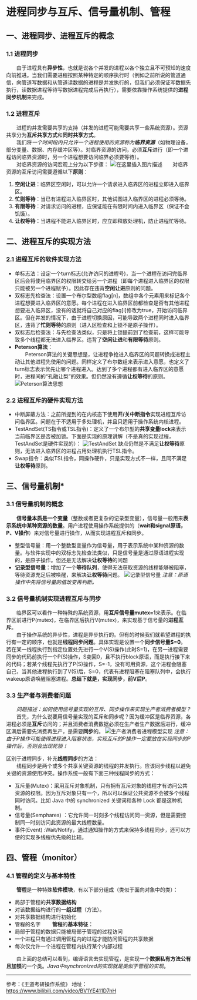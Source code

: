 # 进程同步与互斥、信号量机制、管程

## 一、进程同步、进程互斥的概念
### 1.1 进程同步
&emsp;&emsp;由于进程具有**异步性**，也就是说各个并发的进程以各个独立且不可预知的速度向前推进。当我们需要进程按照某种特定的顺序执行时（例如之前所说的管道通信，向管道写数据和从管道读数据的进程是并发执行的，但我们必须保证写数据先执行，读数据进程等待写数据进程完成后再执行），需要依靠操作系统提供的**进程同步机制**来完成。
### 1.2 进程互斥
&emsp;&emsp;进程的并发需要共享的支持（并发的进程可能需要共享一些系统资源）。资源共享分为**互斥共享方式**和**同时共享方式**。\
&emsp;&emsp;我们将*一个时间段内只允许一个进程使用的资源称为**临界资源***（如物理设备，部分变量、数据、内存缓冲区等）。对临界资源的访问，必须**互斥**进行（即一个进程访问临界资源时，另一个进程想要访问临界必须要等待）。\
&emsp;&emsp;对临界资源的访问宏观上分为以下步骤：
![在这里插入图片描述](https://img-blog.csdnimg.cn/20210227134324440.png?x-oss-process=image/watermark,type_ZmFuZ3poZW5naGVpdGk,shadow_10,text_aHR0cHM6Ly9ibG9nLmNzZG4ubmV0L3dlaXhpbl8zODgzNjI3Mw==,size_16,color_FFFFFF,t_70#pic_center)&emsp;&emsp;对临界资源的互斥访问需要遵循以下**原则**：

 1. **空闲让进**：临界区空闲时，可以允许一个请求进入临界区的进程立即进入临界区。
 2. **忙则等待**：当已有进程进入临界区时，其他试图进入临界区的进程必须等待。
 3. **有限等待**：对请求访问的进程，应保证能在有限时间内进入临界区（保证不会饥饿）。
 4. **让权等待**：当进程不能进入临界区时，应立即释放处理机，防止进程忙等待。

## 二、进程互斥的实现方法
### 2.1 进程互斥的软件实现方法
 - 单标志法：设定一个turn标志(允许访问的进程号)，当一个进程在访问完临界区后会将使用临界区的权限转交给另一个进程（即每个进程进入临界区的权限只能被另一个进程赋予）。因此存在违背**空闲让进**原则的问题。
 - 双标志先检查法：设置一个布尔型数组flag[n]，数组中各个元素用来标记各个进程想要进入临界区的意愿。每个进程在进入临界区前都检查是否有其他进程想要进入临界区，没有的话就将自己对应的flag[i]修改为true，开始访问临界区。但在并发的情况下，由于进程切换原因，可能导致两个进程同时进入临界区，违背了**忙则等待**的原则（进入区检查和上锁不是原子操作）。
 - 双标志后检查法：与先检查法类似，只是将上锁提前到了检查前，这样可能导致多个线程都无法进入临界区。违背了**空闲让进**和**有限等待**原则。
 - **Peterson算法**：\
 &emsp;&emsp;Peterson算法的关键思想是，让进程争抢进入临界区的问题转换成进程主动让其他进程先使用的问题。同样定义了布尔数组来表示进入意愿，也定义了turn标志表示优先让哪个进程进入。达到了多个进程都有进入临界区的意愿时，进程间的“孔融让梨”的效果。但仍然没有遵循**让权等待**的原则。
![Peterson算法思想](https://img-blog.csdnimg.cn/20210227141411472.png?x-oss-process=image/watermark,type_ZmFuZ3poZW5naGVpdGk,shadow_10,text_aHR0cHM6Ly9ibG9nLmNzZG4ubmV0L3dlaXhpbl8zODgzNjI3Mw==,size_16,color_FFFFFF,t_70#pic_center)
### 2.2 进程互斥的硬件实现方法
 - 中断屏蔽方法：之前所提到的在内核态下使用**开/关中断指令**实现进程互斥访问临界区。问题在于不适用于多处理机，并且只适用于操作系统内核进程。
 - TestAndSet(TS指令或TSL指令)：定义了一个布尔型的**共享变量lock**来表示当前临界区是否被加锁。下面是实现的原理讲解（不是真的实现过程，TestAndSet是硬件实现的）：
![TestAndSet](https://img-blog.csdnimg.cn/2021022714351473.png?x-oss-process=image/watermark,type_ZmFuZ3poZW5naGVpdGk,shadow_10,text_aHR0cHM6Ly9ibG9nLmNzZG4ubmV0L3dlaXhpbl8zODgzNjI3Mw==,size_16,color_FFFFFF,t_70#pic_center)
缺点仍然是不满足**让权等待**原则，无法进入临界区的进程占用处理机执行TSL指令。
 - Swap指令：类似TSL指令，同操作硬件，只是实现方式不一样，且同不满足**让权等待**原则。
## 三、信号量机制*
### 3.1 信号量机制的概念
 &emsp;&emsp;**信号量本质是一个变量**（整数或者更复杂的记录型变量），信号量一般用来**表示系统中某种资源的数量**。用户进程使用操作系统提供的（**wait和signal原语，P、V操作**）来对信号量进行操作，从而实现进程互斥和同步。
 - 整型信号量：用一个整数型变量作为信号量，用于表示系统中某种资源的数量。与软件实现中的双标志先检查法类似，只是信号量是通过原语进程实现的，是原子操作。但还是无法解决**让权等待**的问题
 - **记录型信号量**：增加了一个**等待队列**，使得无法获取资源的线程能够被阻塞，等待资源充足后被唤醒，来解决**让权等待**问题。
![记录型信号量](https://img-blog.csdnimg.cn/20210227152310622.png?x-oss-process=image/watermark,type_ZmFuZ3poZW5naGVpdGk,shadow_10,text_aHR0cHM6Ly9ibG9nLmNzZG4ubmV0L3dlaXhpbl8zODgzNjI3Mw==,size_16,color_FFFFFF,t_70#pic_center)
*注意：原语操作中先将信号量的值改变再判断。*
### 3.2 信号量机制实现进程互斥与同步
 &emsp;&emsp;临界区可以看作一种特殊的系统资源，用**互斥信号量mutex=1**来表示。在临界区前进行P(mutex)，在临界区后执行V(mutex)，来实现基于信号量的**进程互斥**。\
 &emsp;&emsp;由于操作系统的异步性，进程是异步执行的。但有的时候我们就希望进程的执行有一定的顺序，也就是**线程同步问题**。具体实现是设置一个**同步信号量S=0**。若在某一线程执行到指定位置处先进行一个V(S)操作(此时S=1)，在另一进程需要同步的代码前执行一个P(S)操作，S变回0，且不执行block原语，而是执行接下来的代码；若某个线程先执行了P(S)操作，S=-1，没有可用资源，这个进程会阻塞自己，当其他进程执行到了V(S)后，S=0，代表有进程阻塞在阻塞队列中，会执行wakeup原语唤醒阻塞进程。**总结下就是，实现同步，前V后P**。
### 3.3 生产者与消费者问题
&emsp;&emsp;*问题描述：如何使用信号量实现的互斥、同步操作来实现生产者消费者模型？*\
&emsp;&emsp;首先，为什么说要用信号量实现的互斥和同步呢？因为缓冲区是临界资源，各进程必须是**互斥**访问的；并且消费者消费数据必须在生产者生产数据后进行，缓冲区满后需要先消费再生产，是需要**同步**的。
![生产者消费者进程模型实现](https://img-blog.csdnimg.cn/2021022716313725.png?x-oss-process=image/watermark,type_ZmFuZ3poZW5naGVpdGk,shadow_10,text_aHR0cHM6Ly9ibG9nLmNzZG4ubmV0L3dlaXhpbl8zODgzNjI3Mw==,size_16,color_FFFFFF,t_70#pic_center)
*注意：由于P操作可能使得进程进入阻塞状态，实现互斥的P操作一定要放在实现同步的P操作后，否则会出现死锁！*

区别于进程同步，补充**线程同步**的方法：\
&emsp;&emsp;线程同步是两个或多个共享关键资源的线程的并发执行。应该同步线程以避免关键的资源使用冲突。操作系统一般有下面三种线程同步的方式：

 - 互斥量(Mutex)：采用互斥对象机制，只有拥有互斥对象的线程才有访问公共资源的权限。因为互斥对象只有一个，所以可以保证公共资源不会被多个线程同时访问。比如 Java 中的 synchronized 关键词和各种 Lock 都是这种机制。
 - 信号量(Semphares) ：它允许同一时刻多个线程访问同一资源，但是需要控制同一时刻访问此资源的最大线程数量。
 - 事件(Event) :Wait/Notify，通过通知操作的方式来保持多线程同步，还可以方便的实现多线程优先级的比较。
## 四、管程（monitor）
### 4.1 管程的定义与基本特性
&emsp;&emsp;**管程**是一种特殊**软件模块**，有以下部分组成（类似于面向对象中的类）：
 - 局部于管程的**共享数据结构**
 - 对该数据结构进行的**一组过程**（方法）。
 - 对共享数据结构进行初始化
 - 管程的名字
&emsp;&emsp;**管程**的**基本特征**：
 - 局部于管程的数据只能被局部于管程的过程访问
 - 一个进程只有通过调用管程内的过程才能防问管程的共享数据
 - 每次仅允许一个进程在管程内执行某个内部过程

&emsp;&emsp;由上面的总结可以看到，编译语言去实现管程，是实现一个**数据私有方法公有且加锁**的一个类。*Java中synchronized的实现就是类似于管程的实现*。

------
参考：《王道考研操作系统》
地址：https://www.bilibili.com/video/BV1YE411D7nH
